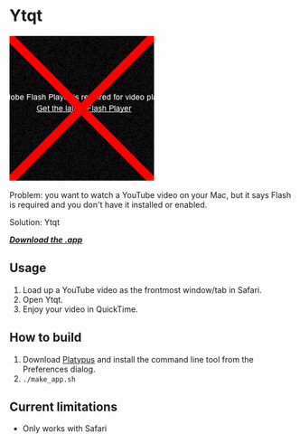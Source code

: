 Ytqt
====

![Ytqt screenshot](/assets/ytqt.png?raw=true)

Problem: you want to watch a YouTube video on your Mac, but it says Flash is required and you don't have it installed or enabled.

Solution: Ytqt

[_**Download the .app**_](http://www.timdoug.com/Ytqt.app.zip)

Usage
-----

1. Load up a YouTube video as the frontmost window/tab in Safari.
2. Open Ytqt.
3. Enjoy your video in QuickTime.

How to build
------------

1. Download [Platypus](http://sveinbjorn.org/platypus)  and install the command line tool from the Preferences dialog.
2. `./make_app.sh`

Current limitations
-------------------

* Only works with Safari

